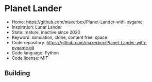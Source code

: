 # Planet Lander

- Home: https://github.com/maxerbox/Planet-Lander-with-pygame
- Inspiration: Lunar Lander
- State: mature, inactive since 2020
- Keyword: simulation, clone, content free, space
- Code repository: https://github.com/maxerbox/Planet-Lander-with-pygame.git
- Code language: Python
- Code license: MIT

## Building
